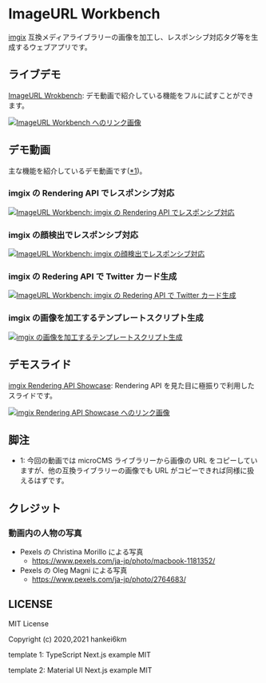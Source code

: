 # ImageURL Workbench

[imgix](https://imgix.com/) 互換メディアライブラリーの画像を加工し、レスポンシブ対応タグ等を生成するウェブアプリです。

## ライブデモ

[ImageURL Wrokbench](https://image-url-workbench.vercel.app/): デモ動画で紹介している機能をフルに試すことができます。

[![ImageURL Workbench へのリンク画像](https://images.microcms-assets.io/assets/bc4007b30bdf402f96161596bd7cbcca/c3cc6fd7e4a34b748dc359801b1095ac/image-url-workbench-screenshot.png?auto=compress&w64=NDgw)](https://image-url-workbench.vercel.app/)

## デモ動画

主な機能を紹介しているデモ動画です([\*1](#note1))。

### imgix の Rendering API でレスポンシブ対応

[![ImageURL Workbench: imgix の Rendering API でレスポンシブ対応](https://images.microcms-assets.io/assets/bc4007b30bdf402f96161596bd7cbcca/89d1dc2babc143429999bbdf3f63dfbf/youtube-thumb.png?auto=compress&mark64=aHR0cDovL2ltZy55b3V0dWJlLmNvbS92aS9OajZSc0VyaXd6US8wLmpwZw&mark-pad64=MA&txt64=4pa277iP&txt-align64=Y2VudGVyLG1pZGRsZQ&txt-shad64=Mw&txt-size64=NjA)](http://www.youtube.com/watch?v=Nj6RsEriwzQ)

### imgix の顔検出でレスポンシブ対応

[![ImageURL Workbench: imgix の顔検出でレスポンシブ対応](https://images.microcms-assets.io/assets/bc4007b30bdf402f96161596bd7cbcca/89d1dc2babc143429999bbdf3f63dfbf/youtube-thumb.png?auto=compress&mark64=aHR0cDovL2ltZy55b3V0dWJlLmNvbS92aS9wNkMwcVpIbmR6OC8wLmpwZw&mark-pad64=MA&txt64=4pa277iP&txt-align64=Y2VudGVyLG1pZGRsZQ&txt-shad64=NQ&txt-size64=NjA)](http://www.youtube.com/watch?v=p6C0qZHndz8)

### imgix の Redering API で Twitter カード生成 

[![ImageURL Workbench: imgix の Redering API で Twitter カード生成](https://images.microcms-assets.io/assets/bc4007b30bdf402f96161596bd7cbcca/89d1dc2babc143429999bbdf3f63dfbf/youtube-thumb.png?auto=compress&mark64=aHR0cDovL2ltZy55b3V0dWJlLmNvbS92aS8xQUVlN19pNGtlQS8wLmpwZw&mark-pad64=MA&txt64=4pa277iP&txt-align64=Y2VudGVyLG1pZGRsZQ&txt-shad64=Mw&txt-size64=NjA)](http://www.youtube.com/watch?v=1AEe7_i4keA)

### imgix の画像を加工するテンプレートスクリプト生成

[![imgix の画像を加工するテンプレートスクリプト生成](https://images.microcms-assets.io/assets/bc4007b30bdf402f96161596bd7cbcca/89d1dc2babc143429999bbdf3f63dfbf/youtube-thumb.png?auto=compress&mark64=aHR0cDovL2ltZy55b3V0dWJlLmNvbS92aS9rWExvemUtWGtuZy8wLmpwZw&mark-pad64=MA&txt64=4pa277iP&txt-align64=Y2VudGVyLG1pZGRsZQ&txt-shad64=Mw&txt-size64=NjA)](http://www.youtube.com/watch?v=kXLoze-Xkng)

## デモスライド

[imgix Rendering API Showcase](https://hankei6km.github.io/mardock/deck/try-imgix-rendering-api): Rendering API を見た目に極振りで利用したスライドです。

[![imgix Rendering API Showcase へのリンク画像](https://images.microcms-assets.io/assets/bc4007b30bdf402f96161596bd7cbcca/ed2a8f836585499a854a857c115052e0/try-imgix-rendering-api.png?auto=compress&w64=NDgw)](https://hankei6km.github.io/mardock/deck/try-imgix-rendering-api)

## 脚注

- <a name="note1">1</a>: 今回の動画では microCMS ライブラリーから画像の URL をコピーしていますが、他の互換ライブラリーの画像でも URL がコピーできれば同様に扱えるはずです。


## クレジット

### 動画内の人物の写真

- Pexels の Christina Morillo による写真
  - https://www.pexels.com/ja-jp/photo/macbook-1181352/
- Pexels の Oleg Magni による写真
  - https://www.pexels.com/ja-jp/photo/2764683/

## LICENSE

MIT License

Copyright (c) 2020,2021 hankei6km

template 1: TypeScript Next.js example MIT

template 2: Material UI Next.js example MIT

